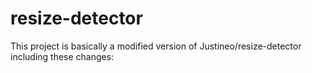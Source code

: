 # resize-detector
This project is basically a modified version of Justineo/resize-detector including these changes:
